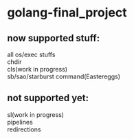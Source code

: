 # golang-final_project

## now supported stuff:
all os/exec stuffs <br />
chdir <br />
cls(work in progress) <br />
sb/sao/starburst command(Eastereggs) <br />

## not supported yet:
sl(work in progress) <br />
pipelines <br />
redirections <br />
